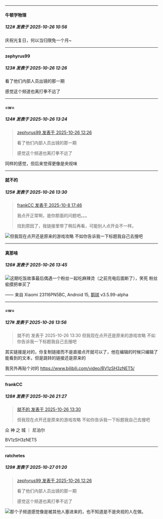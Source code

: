 ﻿
*****

####  牛顿学物理  
##### 122#       发表于 2025-10-26 10:56

庆祝光复日，何以当归限免一个月~


*****

####  zephyrus99  
##### 123#       发表于 2025-10-26 12:26

看了他们内部人员出镜的那一期

感觉这个频道也离打拳不远了


*****

####  =w=  
##### 124#       发表于 2025-10-26 13:24

<blockquote><a href="httphttps://stage1st.com/2b/forum.php?mod=redirect&amp;goto=findpost&amp;pid=68627939&amp;ptid=2254201" target="_blank">zephyrus99 发表于 2025-10-26 12:26</a>

看了他们内部人员出镜的那一期

感觉这个频道也离打拳不远了</blockquote>
同样的感觉，但后来觉得更像是央视味


*****

####  就不的  
##### 125#       发表于 2025-10-26 13:30

<blockquote><a href="httphttps://stage1st.com/2b/forum.php?mod=redirect&amp;goto=findpost&amp;pid=68540995&amp;ptid=2254201" target="_blank">frankCC 发表于 2025-10-8 17:46</a>

我点开正常啊，是你那面的问题吧。。。

找到原因了，我链接里带了稍后再看，可能别人点开会不一样。</blockquote>
<img src="https://static.stage1st.com/image/smiley/face2017/002.png" referrerpolicy="no-referrer">但我现在点开还是原来的游戏攻略 不如你告诉我一下标题我自己去搜吧


*****

####  真那啥  
##### 126#       发表于 2025-10-26 13:45

<img src="https://static.stage1st.com/image/smiley/face2017/037.png" referrerpolicy="no-referrer">这期吃饭故事最后偶遇一个粉丝一起吃麻辣烫（之前充电后面断了），笑死
粉丝偷摸把单买了

—— 来自 Xiaomi 23116PN5BC, Android 15, [鹅球](https://www.pgyer.com/xfPejhuq) v3.5.99-alpha


*****

####  =w=  
##### 127#       发表于 2025-10-26 13:56

<blockquote>就不的 发表于 2025-10-26 13:30
但我现在点开还是原来的游戏攻略 不如你告诉我一下标题我自己去搜吧</blockquote>
其实链接是对的，你复制链接而不是直接点开就可以了，他在编辑的时候只编辑了能看到的文本，但是跳转的链接还是原来的

我另外再贴个对的 https://www.bilibili.com/video/BV1zSH3zNET5/


*****

####  frankCC  
##### 128#       发表于 2025-10-26 21:27

<blockquote><a href="httphttps://stage1st.com/2b/forum.php?mod=redirect&amp;goto=findpost&amp;pid=68628154&amp;ptid=2254201" target="_blank">就不的 发表于 2025-10-26 13:30</a>

但我现在点开还是原来的游戏攻略 不如你告诉我一下标题我自己去搜吧</blockquote>
众 神 之 城 ｜ 尼泊尔

BV1zSH3zNET5


*****

####  ratchetes  
##### 129#       发表于 2025-10-27 01:20

<blockquote><a href="httphttps://stage1st.com/2b/forum.php?mod=redirect&amp;goto=findpost&amp;pid=68627939&amp;ptid=2254201" target="_blank">zephyrus99 发表于 2025-10-26 12:26</a>

看了他们内部人员出镜的那一期

感觉这个频道也离打拳不远了</blockquote>
<img src="https://static.stage1st.com/image/smiley/face2017/037.png" referrerpolicy="no-referrer">那个子频道感觉像是被其他人塞进来的，也不知道是不是央视的人在做。

